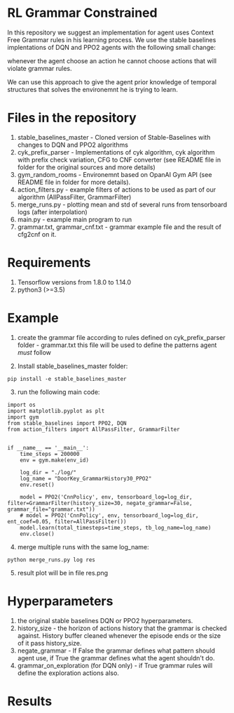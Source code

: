 # RL Grammar Constrained
In this repository we suggest an implementation for agent uses Context Free Grammar rules in his learning process.
We use the stable baselines implentations of DQN and PPO2 agents with the following small change:

whenever the agent choose an action he cannot choose actions that will violate grammar rules.

We can use this approach to give the agent prior knowledge of temporal structures that solves the environemnt he is trying to learn.


# Files in the repository
1. stable_baselines_master - Cloned version of Stable-Baselines with changes to DQN and PPO2 algorithms
2. cyk_prefix_parser - Implementations of cyk algorithm, cyk algorithm with prefix check variation, CFG to CNF converter (see README file in folder for the original sources and more details)
3. gym_random_rooms - Environemnt based on OpanAI Gym API (see README file in folder for more details).
4. action_filters.py - example filters of actions to be used as part of our algorithm (AllPassFilter, GrammarFilter)
5. merge_runs.py - plotting mean and std of several runs from tensorboard logs (after interpolation)
6. main.py - example main program to run
7. grammar.txt, grammar_cnf.txt - grammar example file and the result of cfg2cnf on it.

# Requirements
1. Tensorflow versions from 1.8.0 to 1.14.0
2. python3 (>=3.5)

# Example
1. create the grammar file according to rules defined on cyk_prefix_parser folder - grammar.txt
	this file will be used to define the patterns agent *must* follow

2. Install stable_baselines_master folder:
```
pip install -e stable_baselines_master
```

3. run the following main code:
```
import os
import matplotlib.pyplot as plt
import gym
from stable_baselines import PPO2, DQN
from action_filters import AllPassFilter, GrammarFilter


if __name__ == '__main__':
    time_steps = 200000
    env = gym.make(env_id)

    log_dir = "./log/"
    log_name = "DoorKey_GrammarHistory30_PPO2"
	env.reset()

	model = PPO2('CnnPolicy', env, tensorboard_log=log_dir, filter=GrammarFilter(history_size=30, negate_grammar=False, grammar_file="grammar.txt"))
	# model = PPO2('CnnPolicy', env, tensorboard_log=log_dir, ent_coef=0.05, filter=AllPassFilter())
	model.learn(total_timesteps=time_steps, tb_log_name=log_name)
	env.close()
```
4. merge multiple runs with the same log_name:
```
python merge_runs.py log res
```

5. result plot will be in file res.png

# Hyperparameters
1. the original stable baselines DQN or PPO2 hyperparameters.
2. history_size - the horizon of actions history that the grammar is checked against. History buffer cleaned whenever the episode ends or the size of it pass history_size. 
3. negate_grammar - If False the grammar defines what pattern should agent use, if True the grammar defines what the agent shouldn't do.
4. grammar_on_exploration (for DQN only) - if True grammar rules will define the exploration actions also. 

# Results
